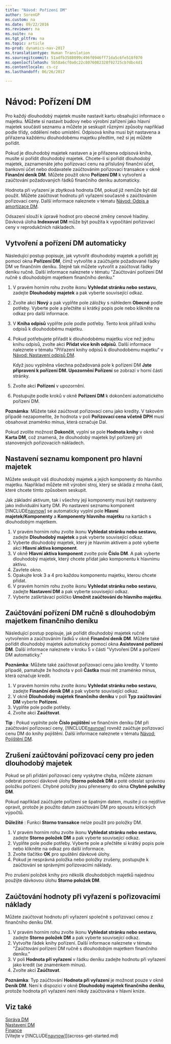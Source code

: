 ```yaml
---
title: "Návod: Pořízení DM"
author: SorenGP
ms.custom: na
ms.date: 09/22/2016
ms.reviewer: na
ms.suite: na
ms.tgt_pltfrm: na
ms.topic: article
ms-prod: dynamics-nav-2017
ms.translationtype: Human Translation
ms.sourcegitcommit: 51adfb3588099c496f0946ff71da5c6fe518f070
ms.openlocfilehash: 5b58a6cf0a0c22c8076082328f92725cb7dbc4d1
ms.contentlocale: cs-cz
ms.lasthandoff: 06/26/2017

---
```


# <a name="how-to-acquire-fixed-assets"></a>Návod: Pořízení DM
Pro každý dlouhodobý majetek musíte nastavit kartu obsahující informace o majetku. Můžete si nastavit budovy nebo výrobní zařízení jako hlavní majetek součástí seznamu a můžete je seskupit různými způsoby například podle třídy, oddělení nebo umístění. Odpisová kniha musí být nastavena a přiřazena každému dlouhodobému majetku předtím, než si jej můžete pořídit.

Pokud je dlouhodobý majetek nastaven a je přiřazena odpisová kniha, musíte si pořídit dlouhodobý majetek. Chcete-li si pořídit dlouhodobý majetek, zaznamenáte jeho pořizovací cenu na příslušný finanční účet, bankovní účet nebo dodavatele zaúčtováním pořizovací transakce v okně **Finanční deník DM**. Můžete použít okno **Pořízení DM** k vytvoření a zaúčtování požadovaných řádků finančního deníku automaticky.

Hodnota při vyřazení je zbytková hodnota DM, pokud již nemůže být dál použit. Můžete zaúčtovat hodnotu při vyřazení současně s zaúčtováním pořizovací ceny. Další informace naleznete v tématu [Návod: Odpis a amortizace DM](fa-how-depreciate-amortize.md).

Odsazení slouží k úpravě hodnot pro obecné změny cenové hladiny. Dávková úloha **Indexovat DM** může být použita k vypočítání pořizovací ceny v reprodukčních nákladech.

## <a name="to-create-a-fixed-asset-and-acquire-it-automatically"></a>Vytvoření a pořízení DM automaticky
Následující postup popisuje, jak vytvořit dlouhodobý majetek a pořídit jej pomocí okna **Pořízení DM**, čímž vytvoříte a zaúčtujete požadované řádky DM ve finančním deníku. Stejně tak můžete vytvořit a zaúčtovat řádky deníku ručně. Další informace naleznete v tématu "Zaúčtování pořízení DM ručně s dlouhodobým majetkem finančního deníku."

1. V pravém horním rohu zvolte ikonu **Vyhledat stránku nebo sestavu**, zadejte **Dlouhodobý majetek** a pak vyberte související odkaz.  
2. Zvolte akci **Nový** a pak vyplňte pole záložky s náhledem **Obecné** podle potřeby. Vyberte pole a přečtěte si krátký popis pole nebo klikněte na odkaz pro další informace.
3. V **Kniha odpisů** vyplňte pole podle potřeby. Tento krok přiřadí knihu odpisů k dlouhodobému majetku.  
4. Pokud potřebujete přiřadit k dlouhodobému majetku více než jednu knihu odpisů, zvolte akci **Přidat více knih odpisů**. Další informace naleznete v tématu "Přiřazení knihy odpisů k dlouhodobému majetku“ v [Návod: Nastavení odpisů DM](fa-how-setup-depreciation.md).

    Když jsou vyplněna všechna požadovaná pole k pořízení DM **Jste připraveni k pořízení DM. Upozornění Pořízení** se zobrazí v horní části stránky.
5. Zvolte akci **Pořízení** v upozornění.
6. Postupujte podle kroků v okně **Pořízení DM** k dokončení automatického pořízení DM.

**Poznámka**: Můžete také zaúčtovat pořizovací cenu jako kredity. V takovém případě nezapomeňte, že hodnota v poli  **Pořizovací cena včetně DPH** musí obsahovat znaménko mínus, která označuje Dal.

Pokud zvolíte možnost **Dokončit**, vyplní se pole **Hodnota knihy** v okně **Karta DM**, což znamená, že dlouhodobý majetek byl pořízený při stanovených pořizovacích nákladech.  

## <a name="to-set-up-a-component-list-for-a-main-asset"></a>Nastavení seznamu komponent pro hlavní majetek  
Můžete seskupit váš dlouhodobý majetek a jejich komponenty do hlavního majetku. Například můžete mít výrobní stroj, který se skládá z mnoha částí, které chcete tímto způsobem seskupit.  

Jak základní aktivum, tak i všechny její komponenty musí být nastaveny jako individuální karty DM. Po nastavení seznamu komponent [!INCLUDE[navnow](includes/navnow_md.md)] se automaticky vyplní pole **Hlavní majetek/Komponenty** a **Komponenty hlavního majetku** na kartách s dlouhodobým majetkem.

1. V pravém horním rohu zvolte ikonu **Vyhledat stránku nebo sestavu**, zadejte **Dlouhodobý majetek** a pak vyberte související odkaz.
2. Vyberte dlouhodobý majetek, který je hlavním aktivem a poté vyberte akci **Hlavní aktiva komponent**.
3. V okně **Hlavní aktiva komponent** zvolte pole **Číslo DM**. A pak vyberte dlouhodobý majetek, který chcete přidat jako komponentu k hlavnímu aktivu.
4. Zavřete okno.
5. Opakujte krok 3 a 4 pro každou komponentu majetku, kterou chcete přidat.
6. V pravém horním rohu zvolte ikonu **Vyhledat stránku nebo sestavu**, zadejte **Nastavení DM** a pak vyberte související odkaz.
7. Vyberte zaškrtávací políčko **Umožnit zaúčtování do hlavního majetku**.

## <a name="to-post-a-fixed-asset-acquisition-manually-with-the-fixed-asset-gl-journal"></a>Zaúčtování pořízení DM ručně s dlouhodobým majetkem finančního deníku
Následující postup popisuje, jak pořídit dlouhodobý majetek ručně vytvořením a zaúčtováním řádků v okně **Finanční deník DM**. Můžete také pořídit dlouhodobý majetek automaticky pomocí okna **Asistované pořízení DM**. Další informace naleznete v kroku 5 v části "Vytvoření DM a pořízení DM automaticky."

**Poznámka**: Můžete také zaúčtovat pořizovací cenu jako kredity. V tomto případě, pamatujte že hodnota v poli **Částka** musí mít znaménko mínus, která označuje kredit.

1. V pravém horním rohu zvolte ikonu **Vyhledat stránku nebo sestavu**, zadejte **Finanční deník DM** a pak vyberte související odkaz.
2. V okně **Dlouhodobý majetek finančního deníku** v poli **Typ zaúčtování DM** vyberte **Pořízení**.
3. Vyplňte pole podle potřeby.
4. Zvolte akci **Zaúčtovat**.  

**Tip** : Pokud vyplníte pole **Číslo pojištění** ve finančním deníku DM při zaúčtování pořizovací ceny, [!INCLUDE[navnow](includes/navnow_md.md)] rovněž zaúčtuje pořizovací cenu DM do knihy pojištění. Další informace naleznete v tématu [Návod: Pojištění DM](fa-how-insure.md).

## <a name="to-cancel-an-acquisition-cost-posting-for-one-fixed-asset"></a>Zrušení zaúčtování pořizovací ceny pro jeden dlouhodobý majetek
Pokud se při přidání pořizovací ceny vyskytne chyba, můžete záznam odebrat pomocí dávkové úlohy **Storno položek DM** a poté odeslat správnou položku pořízení. Chybné položky jsou přeneseny do okna **Chybné položky DM**.

Pokud například zaúčtujete pořízení se špatným datem, musíte ji co nejdříve opravit, protože je použito datum zaúčtování DM pro spoustu kritických výpočtů.

**Důležité** : Funkci **Storno transakce** nelze použít pro položky DM.

1. V pravém horním rohu zvolte ikonu **Vyhledat stránku nebo sestavu**, zadejte **Storno položek DM** a pak vyberte související odkaz.
2. Vyplňte pole podle potřeby. Vyberte pole a přečtěte si krátký popis pole nebo klikněte na odkaz pro další informace.
3. Zvolte tlačítko **OK** pro spuštění dávkové úlohy.
4. Pokud je nesprávná položka nebo položky zrušeny, postupujte k zaúčtování se správnými pořizovacími náklady.

Pro zrušení položek knihy pro několik dlouhodobých majetků najednou použijte dávkovou úlohu **Storno položek DM**.

## <a name="to-post-the-salvage-value-together-with-the-acquisition-cost"></a>Zaúčtování hodnoty při vyřazení s pořizovacími náklady  
Můžete zaúčtovat hodnotu při vyřazení společně s pořizovací cenou z finančního deníku DM.    

1. V pravém horním rohu zvolte ikonu **Vyhledat stránku nebo sestavu**, zadejte **Storno položek DM** a pak vyberte související odkaz.
2. Vytvořte řádek knihy pořízení. Další informace naleznete v tématu "Zaúčtování pořízení DM ručně s dlouhodobým majetkem finančního deníku."
3. V poli **Hodnota při vyřazení** v řádku deníku zadejte hodnotu při vyřazení jako kredit (se znaménkem mínus).
4. Zvolte akci **Zaúčtovat**.

**Poznámka**: Typ zaúčtování **Hodnota při vyřazení** je možnost pouze v okně **Deník DM**.  Není k dispozici v okně **Dlouhodobý majetek finančního deníku**, protože hodnota při vyřazení není nikdy zaúčtována v hlavní knize.

## <a name="see-also"></a>Viz také
[Správa DM](fa-manage.md)  
[Nastavení DM](fa-setup.md)  
[Finance](finance-setup.md)  
[Vítejte v [!INCLUDE[navnow](includes/navnow_md.md)]](across-get-started.md)


